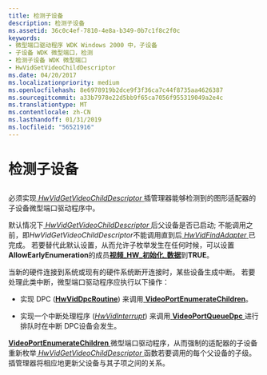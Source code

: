 ```yaml
---
title: 检测子设备
description: 检测子设备
ms.assetid: 36c0c4ef-7810-4e8a-b349-0b7c1f8c2f0c
keywords:
- 微型端口驱动程序 WDK Windows 2000 中，子设备
- 子设备 WDK 微型端口，检测
- 检测子设备 WDK 微型端口
- HwVidGetVideoChildDescriptor
ms.date: 04/20/2017
ms.localizationpriority: medium
ms.openlocfilehash: 8e6978919b2dce9f3f36ca7c44f8735aa4626387
ms.sourcegitcommit: a33b7978e22d5bb9f65ca7056f955319049a2e4c
ms.translationtype: MT
ms.contentlocale: zh-CN
ms.lasthandoff: 01/31/2019
ms.locfileid: "56521916"
---
```

# <a name="detecting-child-devices"></a>检测子设备


## <span id="ddk_detecting_child_devices_gg"></span><span id="DDK_DETECTING_CHILD_DEVICES_GG"></span>


必须实现[ *HwVidGetVideoChildDescriptor* ](https://msdn.microsoft.com/library/windows/hardware/ff567341)插管理器能够检测到的图形适配器的子设备微型端口驱动程序中。

默认情况下[ *HwVidGetVideoChildDescriptor* ](https://msdn.microsoft.com/library/windows/hardware/ff567341)后父设备是否已启动; 不能调用之前，即*HwVidGetVideoChildDescriptor*不能调用直到后[ *HwVidFindAdapter* ](https://msdn.microsoft.com/library/windows/hardware/ff567332)已完成。 若要替代此默认设置，从而允许子枚举发生在任何时候，可以设置**AllowEarlyEnumeration**的成员[**视频\_HW\_初始化\_数据**](https://msdn.microsoft.com/library/windows/hardware/ff570505)到**TRUE**。

当新的硬件连接到系统或现有的硬件系统断开连接时，某些设备生成中断。 若要处理此类中断，微型端口驱动程序应执行以下操作：

-   实现 DPC ([**HwVidDpcRoutine**](https://msdn.microsoft.com/library/windows/hardware/ff567327)) 来调用[ **VideoPortEnumerateChildren**](https://msdn.microsoft.com/library/windows/hardware/ff570297)。

-   实现一个中断处理程序 ([*HwVidInterrupt*](https://msdn.microsoft.com/library/windows/hardware/ff567349)) 来调用[ **VideoPortQueueDpc** ](https://msdn.microsoft.com/library/windows/hardware/ff570339)进行排队时在中断 DPC设备会发生。

[**VideoPortEnumerateChildren** ](https://msdn.microsoft.com/library/windows/hardware/ff570297)微型端口驱动程序，从而强制的适配器的子设备重新枚举[ *HwVidGetVideoChildDescriptor* ](https://msdn.microsoft.com/library/windows/hardware/ff567341)函数若要调用的每个父设备的子级。 插管理器将相应地更新父设备与其子项之间的关系。

 

 





